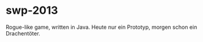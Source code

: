 swp-2013
========

Rogue-like game, written in Java. Heute nur ein Prototyp, morgen schon ein Drachentöter.
